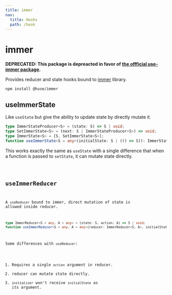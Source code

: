 ```yaml
---
title: immer
nav:
  title: Hooks
  path: /hook
---
```


# immer

**DEPRECATED: This package is depreacted in favor of [the offficial use-immer package](https://github.com/immerjs/use-immer).**

Provides reducer and state hooks bound to [immer](https://github.com/immerjs/immer) library.

```shell
npm install @huse/immer
```

## useImmerState

Like `useState` but give the ability to update state by directly mutate it.

```typescript
type ImmerStateProducer<S> = (state: S) => S | void;
type SetImmerState<S> = (next: S | ImmerStateProducer<S>) => void;
type ImmerState<S> = [S, SetImmerState<S>];
function useImmerState<S = any>(initialState: S | (() => S)): ImmerState<S>;
```

This works exactly the same as `useState` with a single difference that when a function is passed to `setState`, it can mutate state directly.

<code src='./demo/useImmerState.tsx'>

## useImmerReducer

A `useReducer` bound to immer, direct mutation of state is allowed inside reducer.

```typescript
type ImmerReducer<S = any, A = any> = (state: S, action: A) => S | void;
function useImmerReducer<S = any, A = any>(reducer: ImmerReducer<S, A>, initialState: S, initializer?: () => S): [S, Dispatch<S>];
```

Some differences with `useReducer`:

1. Requires a single `action` argument in reducer.
2. reducer can mutate state directly.
3. `initializer` won't receive `initialState` as its argument.

<code src='./demo/useImmerReducer.tsx'>
